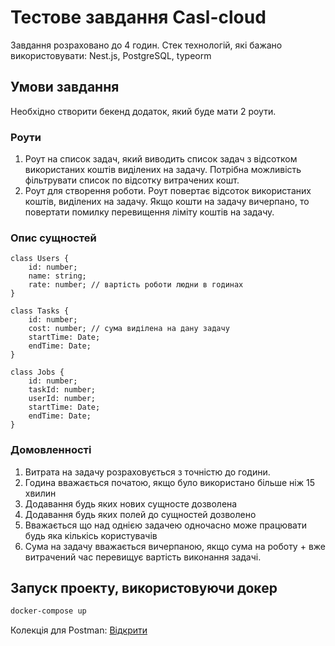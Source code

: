 # Тестове завдання Casl-cloud

Завдання розраховано до 4 годин.
Стек технологій, які бажано використовувати: Nest.js, PostgreSQL, typeorm

## Умови завдання

Необхідно створити бекенд додаток, який буде мати 2 роути.

### Роути

1. Роут на список задач, який виводить список задач з відсотком використаних коштів виділених на задачу. Потрібна
   можливість фільтрувати список по відсотку витрачених кошт.
2. Роут для створення роботи. Роут повертає відсоток використаних коштів, виділених на задачу. Якщо кошти на задачу
   вичерпано, то повертати помилку перевищення ліміту коштів на задачу.

### Опис сущностей

```
class Users {
    id: number;
    name: string;
    rate: number; // вартість роботи людни в годинах
}

class Tasks {
    id: number;
    cost: number; // сума виділена на дану задачу
    startTime: Date;
    endTime: Date;
}

class Jobs {
    id: number;
    taskId: number;
    userId: number;
    startTime: Date;
    endTime: Date;
}
```

### Домовленності

1. Витрата на задачу розраховується з точністю до години.
2. Година вважається початою, якщо було використано більше ніж 15 хвилин
3. Додавання будь яких нових сущносте дозволена
4. Додавання будь яких полей до сущностей дозволено
5. Вважається що над однією задачею одночасно може працювати будь яка кількісь користувачів
6. Сума на задачу вважається вичерпаною, якщо сума на роботу + вже витрачений час перевищує вартість виконання задачі.

## Запуск проекту, використовуючи докер

```bash
docker-compose up
```

Колекція для Postman:
[Відкрити](/Tasks.postman_collection.json "Tasks.postman_collection.json")
